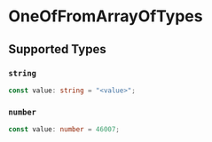 # OneOfFromArrayOfTypes


## Supported Types

### `string`

```typescript
const value: string = "<value>";
```

### `number`

```typescript
const value: number = 46007;
```

